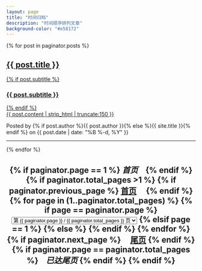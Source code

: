 ```yaml
---
layout: page
title: "时间归档"
description: "时间顺序排列文章"
background-color: "#e58172"
---
```



{% for post in paginator.posts %}
<div class="post-preview">
    <a href="{{ post.url | prepend: site.baseurl }}">
        <h2 class="post-title">
            {{ post.title }}
        </h2>
        {% if post.subtitle %}
        <h3 class="post-subtitle">
            {{ post.subtitle }}
        </h3>
        {% endif %}
        <div class="post-content-preview">
            {{ post.content | strip_html | truncate:150 }}
        </div>
    </a>
    <p class="post-meta">Posted by {% if post.author %}{{ post.author }}{% else %}{{ site.title }}{% endif %} on {{ post.date | date: "%B %-d, %Y" }}</p>
</div>

<hr>
{% endfor %}

<!-- Pager -->
<!-- 分页链接 -->
<h2 style="text-align:center;">
{% if paginator.page == 1 %}
<span style="margin-right:15px;"><i><b>首页</b></i></span>
{% endif %}
{% if  paginator.total_pages >1 %}
{% if paginator.previous_page %}
<a href="/" title="首页">首页</a>
<a href="{{ paginator.previous_page_path | prepend: site.baseurl | replace: '//', '/' }}" title="上一页">
<span class="fa fa-backward" style="padding:10px;"></span></a>
{% endif %}
{% for page in (1..paginator.total_pages) %}
{% if page == paginator.page %}
<select onChange="location.replace(this.options[this.selectedIndex].value)">
<option>
第
{{ paginator.page }}
 /
{{ paginator.total_pages }}
页
</option>
{% assign page_num = 1 %}
<option value="/">跳至:首页</option>
{% for page in (1..paginator.total_pages) %}
{% assign page_num = page_num | plus: 1 %}
{% if page_num < paginator.total_pages %}
<option value="/page{{ page_num }}/">跳至:第 {{ page_num }} 页</option>
{% endif %}
{% endfor %}
<option value="/page{{ paginator.total_pages }}">跳至:尾页</option>
</select>
{% elsif page == 1 %}
{% else %}
{% endif %}
{% endfor %}
{% if paginator.next_page %}
<a href="{{ paginator.next_page_path | prepend: site.baseurl | replace: '//', '/' }}" title="下一页">
<i class="fa fa-forward" style="padding:10px;"></i></a>
<a href="/page{{ paginator.total_pages }}/" title="尾页">尾页</a>
{% endif %}
{% if paginator.page == paginator.total_pages %}
<span style="margin-left:15px;"><i><b>已达尾页</b></i></span>
{% endif %}
{% endif %}
</h2>
